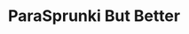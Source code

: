 ---
slug: parasprunki-but-better
title: ParaSprunki But Better
description: "ParaSprunki But Better is an exciting online game. Play for free directly in your browser!"
icon: /images/popular_mods/ParaSprunki But Better.png
url: https://wowtbc.net/sprunkin/parasprunki-but-better/index.html
previewImage: /images/popular_mods/ParaSprunki But Better.png
type: popular mods

# SEO配置
seo:
  title: "ParaSprunki But Better - Play Free Online Game | Fun Browser Games"
  description: "ParaSprunki But Better - Play this fun online game for free in your browser. No download required!"
  ogImage: "/images/popular_mods/ParaSprunki But Better.png"
  keywords: "parasprunki-but-better, online game, browser game, free game, popular mods game, play online"

videoUrls:
  - https://www.youtube.com/embed/example1
  - https://www.youtube.com/embed/example2

whyPlay:
  title: "Why Play ParaSprunki But Better?"
  items:
    - "Immersive Gameplay: ParaSprunki But Better offers an engaging and immersive gaming experience that will keep you entertained for hours"
    - "Challenging Levels: Test your skills with increasingly difficult challenges and obstacles"
    - "Beautiful Graphics: Enjoy stunning visuals and smooth animations that bring the game world to life"
    - "Regular Updates: New content and features are added regularly to keep the game fresh and exciting"
    - "Free to Play: Experience all the fun without spending a penny"
    - "Community Features: Connect with other players, share strategies, and compete for high scores"
    - "Cross-Platform: Play on any device with a web browser, no downloads required"

features:
  title: "Key Features of ParaSprunki But Better"
  image: "/images/popular_mods/ParaSprunki But Better.png"
  items:
    - "Intuitive Controls: Easy to learn controls make ParaSprunki But Better accessible for players of all skill levels"
    - "Multiple Game Modes: Enjoy various gameplay options that provide different challenges and experiences"
    - "Character Customization: Personalize your gaming experience with unique characters and items"
    - "Achievement System: Complete special tasks to earn rewards and recognition"
    - "Leaderboards: Compete with players worldwide and see who can achieve the highest scores"

characteristics:
  title: "Game Characteristics"
  image: "/images/popular_mods/ParaSprunki But Better.png"
  items:
    - "Genre: Popular mods game with elements of strategy and skill"
    - "Difficulty: Suitable for both casual gamers and those seeking a challenge"
    - "Play Time: Quick sessions or extended gameplay, depending on your preference"
    - "Art Style: Vibrant and engaging visuals that enhance the gaming experience"
    - "Sound Design: Immersive audio that complements the gameplay perfectly"

info: "ParaSprunki But Better is an exciting online game that offers players a unique and engaging gaming experience. With its intuitive controls, stunning visuals, and challenging gameplay, ParaSprunki But Better provides hours of entertainment for players of all ages and skill levels. Whether you're looking for a quick gaming session during a break or an extended play session, ParaSprunki But Better delivers an immersive experience that will keep you coming back for more. The game features multiple levels of increasing difficulty, ensuring that players are constantly challenged as they progress. With regular updates adding new content and features, ParaSprunki But Better remains fresh and exciting, providing endless entertainment options for its growing community of players."

howToPlayIntro: "Welcome to ParaSprunki But Better! This guide will walk you through the basics and help you master the game. Whether you're a beginner or looking to improve your skills, these tips and instructions will enhance your gaming experience."

howToPlaySteps:
  - title: "Getting Started"
    description: "Begin your ParaSprunki But Better adventure by familiarizing yourself with the controls. Use your keyboard or mouse to navigate through the game interface. The tutorial will guide you through the basic mechanics and help you understand the objectives."
  - title: "Understanding the Objectives"
    description: "In ParaSprunki But Better, your main goal is to progress through levels by completing specific objectives. Each level presents unique challenges that require different strategies and approaches."
  - title: "Mastering the Controls"
    description: "Practice using the controls to improve your precision and reaction time. ParaSprunki But Better requires quick reflexes and strategic thinking to overcome obstacles and defeat opponents."
  - title: "Utilizing Power-ups"
    description: "Collect power-ups throughout the game to enhance your abilities and overcome difficult challenges. Each power-up offers unique advantages that can be crucial for success."
  - title: "Developing Strategies"
    description: "As you progress in ParaSprunki But Better, develop effective strategies for different scenarios. Analyze patterns, anticipate challenges, and adapt your approach to maximize your performance."

faq:
  title: "Frequently Asked Questions about ParaSprunki But Better"
  items:
    - question: "Is ParaSprunki But Better free to play?"
      answer: "Yes, ParaSprunki But Better is completely free to play directly in your web browser. No downloads or purchases are required to enjoy the full game experience."
    - question: "Can I play ParaSprunki But Better on mobile devices?"
      answer: "Yes, ParaSprunki But Better is optimized for both desktop and mobile play. You can enjoy the game on any device with a web browser and internet connection."
    - question: "Are there any in-game purchases?"
      answer: "While ParaSprunki But Better is free to play, there may be optional in-game purchases available for cosmetic items or additional features that don't affect core gameplay."
    - question: "How often is ParaSprunki But Better updated?"
      answer: "The developers regularly update ParaSprunki But Better with new content, features, and improvements based on player feedback and game performance."
    - question: "Can I play ParaSprunki But Better offline?"
      answer: "Currently, ParaSprunki But Better requires an internet connection to play as it's a browser-based online game."
    - question: "Is ParaSprunki But Better suitable for children?"
      answer: "Yes, ParaSprunki But Better is designed to be family-friendly and suitable for players of all ages."
    - question: "How do I report bugs or issues?"
      answer: "If you encounter any problems while playing ParaSprunki But Better, you can report them through the game's support page or contact the developers directly through their website."
    - question: "Still Have Questions?"
      answer: "If you have additional questions about ParaSprunki But Better that aren't covered in this FAQ, please visit our support center or contact our customer service team for assistance."
---
